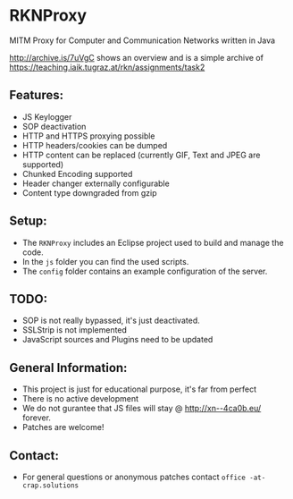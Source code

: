 # RKNProxy
MITM Proxy for Computer and Communication Networks written in Java

http://archive.is/7uVgC shows an overview and is a simple archive of https://teaching.iaik.tugraz.at/rkn/assignments/task2

## Features:
- JS Keylogger
- SOP deactivation
- HTTP and HTTPS proxying possible
- HTTP headers/cookies can be dumped
- HTTP content can be replaced (currently GIF, Text and JPEG are supported)
- Chunked Encoding supported
- Header changer externally configurable
- Content type downgraded from gzip

## Setup:
- The `RKNProxy` includes an Eclipse project used to build and manage the code.
- In the `js` folder you can find the used scripts.
- The `config` folder contains an example configuration of the server.

## TODO:
- SOP is not really bypassed, it's just deactivated.
- SSLStrip is not implemented
- JavaScript sources and Plugins need to be updated

## General Information:
- This project is just for educational purpose, it's far from perfect
- There is no active development
- We do not gurantee that JS files will stay @ http://xn--4ca0b.eu/ forever.
- Patches are welcome!

## Contact:
- For general questions or anonymous patches contact `office -at- crap.solutions`
